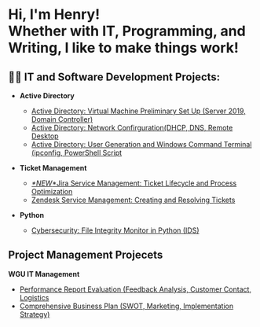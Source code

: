 <h1>Hi, I'm Henry!<br/>Whether with IT, Programming, and Writing, I like to make things work! </h1>

<h2>👨‍💻 IT and Software Development Projects:</h2>

- <b>Active Directory</b>

  - [Active Directory: Virtual Machine Preliminary Set Up (Server 2019, Domain Controller)](https://github.com/henrykim-projects/activedirectory_setup)
  - [Active Directory: Network Confirguration(DHCP, DNS, Remote Desktop](https://github.com/henrykim-projects/activedirectory_config)
  - [Active Directory: User Generation and Windows Command Terminal (ipconfig, PowerShell Script](https://github.com/henrykim-projects/activedirectory_users)
- <b>Ticket Management</b>

  - [*\*NEW*\*Jira Service Management: Ticket Lifecycle and Process Optimization](https://github.com/henrykim-projects/jira_ticketmanagement)
  - [Zendesk Service Management: Creating and Resolving Tickets](https://github.com/henrykim-projects/zendesk_ticketmanagement)
- <b>Python</b>

  - [Cybersecurity: File Integrity Monitor in Python (IDS)](https://github.com/henrykim-projects/file_integrity_monitor)

<h2>Project Management Projecets</h2>

<b>WGU IT Management</b>

- [Performance Report Evaluation (Feedback Analysis, Customer Contact, Logistics](https://github.com/henrykim-projects/d361_hskim)
- [Comprehensive Business Plan (SWOT, Marketing, Implementation Strategy)](https://github.com/henrykim-projects/qft_capstone_hskim)






